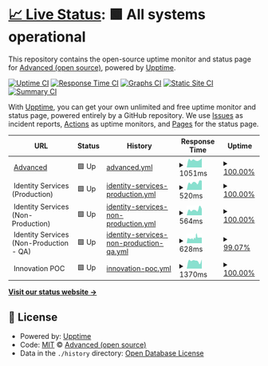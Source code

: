 # [📈 Live Status](https://advancedcsg-open.github.io/platform-status): <!--live status--> **🟩 All systems operational**

This repository contains the open-source uptime monitor and status page for [Advanced (open source)](https://oneadvanced.com), powered by [Upptime](https://github.com/upptime/upptime).

[![Uptime CI](https://github.com/advancedcsg-open/platform-status/workflows/Uptime%20CI/badge.svg)](https://github.com/advancedcsg-open/platform-status/actions?query=workflow%3A%22Uptime+CI%22)
[![Response Time CI](https://github.com/advancedcsg-open/platform-status/workflows/Response%20Time%20CI/badge.svg)](https://github.com/advancedcsg-open/platform-status/actions?query=workflow%3A%22Response+Time+CI%22)
[![Graphs CI](https://github.com/advancedcsg-open/platform-status/workflows/Graphs%20CI/badge.svg)](https://github.com/advancedcsg-open/platform-status/actions?query=workflow%3A%22Graphs+CI%22)
[![Static Site CI](https://github.com/advancedcsg-open/platform-status/workflows/Static%20Site%20CI/badge.svg)](https://github.com/advancedcsg-open/platform-status/actions?query=workflow%3A%22Static+Site+CI%22)
[![Summary CI](https://github.com/advancedcsg-open/platform-status/workflows/Summary%20CI/badge.svg)](https://github.com/advancedcsg-open/platform-status/actions?query=workflow%3A%22Summary+CI%22)

With [Upptime](https://upptime.js.org), you can get your own unlimited and free uptime monitor and status page, powered entirely by a GitHub repository. We use [Issues](https://github.com/advancedcsg-open/platform-status/issues) as incident reports, [Actions](https://github.com/advancedcsg-open/platform-status/actions) as uptime monitors, and [Pages](https://advancedcsg-open.github.io/platform-status) for the status page.

<!--start: status pages-->
<!-- This summary is generated by Upptime (https://github.com/upptime/upptime) -->
<!-- Do not edit this manually, your changes will be overwritten -->
<!-- prettier-ignore -->
| URL | Status | History | Response Time | Uptime |
| --- | ------ | ------- | ------------- | ------ |
| <img alt="" src="https://icons.duckduckgo.com/ip3/oneadvanced.com.ico" height="13"> [Advanced](https://oneadvanced.com) | 🟩 Up | [advanced.yml](https://github.com/advancedcsg-open/platform-status/commits/HEAD/history/advanced.yml) | <details><summary><img alt="Response time graph" src="./graphs/advanced/response-time-week.png" height="20"> 1051ms</summary><br><a href="https://advancedcsg-open.github.io/platform-status/history/advanced"><img alt="Response time 965" src="https://img.shields.io/endpoint?url=https%3A%2F%2Fraw.githubusercontent.com%2Fadvancedcsg-open%2Fplatform-status%2FHEAD%2Fapi%2Fadvanced%2Fresponse-time.json"></a><br><a href="https://advancedcsg-open.github.io/platform-status/history/advanced"><img alt="24-hour response time 1255" src="https://img.shields.io/endpoint?url=https%3A%2F%2Fraw.githubusercontent.com%2Fadvancedcsg-open%2Fplatform-status%2FHEAD%2Fapi%2Fadvanced%2Fresponse-time-day.json"></a><br><a href="https://advancedcsg-open.github.io/platform-status/history/advanced"><img alt="7-day response time 1051" src="https://img.shields.io/endpoint?url=https%3A%2F%2Fraw.githubusercontent.com%2Fadvancedcsg-open%2Fplatform-status%2FHEAD%2Fapi%2Fadvanced%2Fresponse-time-week.json"></a><br><a href="https://advancedcsg-open.github.io/platform-status/history/advanced"><img alt="30-day response time 948" src="https://img.shields.io/endpoint?url=https%3A%2F%2Fraw.githubusercontent.com%2Fadvancedcsg-open%2Fplatform-status%2FHEAD%2Fapi%2Fadvanced%2Fresponse-time-month.json"></a><br><a href="https://advancedcsg-open.github.io/platform-status/history/advanced"><img alt="1-year response time 965" src="https://img.shields.io/endpoint?url=https%3A%2F%2Fraw.githubusercontent.com%2Fadvancedcsg-open%2Fplatform-status%2FHEAD%2Fapi%2Fadvanced%2Fresponse-time-year.json"></a></details> | <details><summary><a href="https://advancedcsg-open.github.io/platform-status/history/advanced">100.00%</a></summary><a href="https://advancedcsg-open.github.io/platform-status/history/advanced"><img alt="All-time uptime 100.00%" src="https://img.shields.io/endpoint?url=https%3A%2F%2Fraw.githubusercontent.com%2Fadvancedcsg-open%2Fplatform-status%2FHEAD%2Fapi%2Fadvanced%2Fuptime.json"></a><br><a href="https://advancedcsg-open.github.io/platform-status/history/advanced"><img alt="24-hour uptime 100.00%" src="https://img.shields.io/endpoint?url=https%3A%2F%2Fraw.githubusercontent.com%2Fadvancedcsg-open%2Fplatform-status%2FHEAD%2Fapi%2Fadvanced%2Fuptime-day.json"></a><br><a href="https://advancedcsg-open.github.io/platform-status/history/advanced"><img alt="7-day uptime 100.00%" src="https://img.shields.io/endpoint?url=https%3A%2F%2Fraw.githubusercontent.com%2Fadvancedcsg-open%2Fplatform-status%2FHEAD%2Fapi%2Fadvanced%2Fuptime-week.json"></a><br><a href="https://advancedcsg-open.github.io/platform-status/history/advanced"><img alt="30-day uptime 100.00%" src="https://img.shields.io/endpoint?url=https%3A%2F%2Fraw.githubusercontent.com%2Fadvancedcsg-open%2Fplatform-status%2FHEAD%2Fapi%2Fadvanced%2Fuptime-month.json"></a><br><a href="https://advancedcsg-open.github.io/platform-status/history/advanced"><img alt="1-year uptime 100.00%" src="https://img.shields.io/endpoint?url=https%3A%2F%2Fraw.githubusercontent.com%2Fadvancedcsg-open%2Fplatform-status%2FHEAD%2Fapi%2Fadvanced%2Fuptime-year.json"></a></details>
| <img alt="" src="https://icons.duckduckgo.com/ip3/null.ico" height="13"> Identity Services (Production) | 🟩 Up | [identity-services-production.yml](https://github.com/advancedcsg-open/platform-status/commits/HEAD/history/identity-services-production.yml) | <details><summary><img alt="Response time graph" src="./graphs/identity-services-production/response-time-week.png" height="20"> 520ms</summary><br><a href="https://advancedcsg-open.github.io/platform-status/history/identity-services-production"><img alt="Response time 486" src="https://img.shields.io/endpoint?url=https%3A%2F%2Fraw.githubusercontent.com%2Fadvancedcsg-open%2Fplatform-status%2FHEAD%2Fapi%2Fidentity-services-production%2Fresponse-time.json"></a><br><a href="https://advancedcsg-open.github.io/platform-status/history/identity-services-production"><img alt="24-hour response time 636" src="https://img.shields.io/endpoint?url=https%3A%2F%2Fraw.githubusercontent.com%2Fadvancedcsg-open%2Fplatform-status%2FHEAD%2Fapi%2Fidentity-services-production%2Fresponse-time-day.json"></a><br><a href="https://advancedcsg-open.github.io/platform-status/history/identity-services-production"><img alt="7-day response time 520" src="https://img.shields.io/endpoint?url=https%3A%2F%2Fraw.githubusercontent.com%2Fadvancedcsg-open%2Fplatform-status%2FHEAD%2Fapi%2Fidentity-services-production%2Fresponse-time-week.json"></a><br><a href="https://advancedcsg-open.github.io/platform-status/history/identity-services-production"><img alt="30-day response time 496" src="https://img.shields.io/endpoint?url=https%3A%2F%2Fraw.githubusercontent.com%2Fadvancedcsg-open%2Fplatform-status%2FHEAD%2Fapi%2Fidentity-services-production%2Fresponse-time-month.json"></a><br><a href="https://advancedcsg-open.github.io/platform-status/history/identity-services-production"><img alt="1-year response time 486" src="https://img.shields.io/endpoint?url=https%3A%2F%2Fraw.githubusercontent.com%2Fadvancedcsg-open%2Fplatform-status%2FHEAD%2Fapi%2Fidentity-services-production%2Fresponse-time-year.json"></a></details> | <details><summary><a href="https://advancedcsg-open.github.io/platform-status/history/identity-services-production">100.00%</a></summary><a href="https://advancedcsg-open.github.io/platform-status/history/identity-services-production"><img alt="All-time uptime 100.00%" src="https://img.shields.io/endpoint?url=https%3A%2F%2Fraw.githubusercontent.com%2Fadvancedcsg-open%2Fplatform-status%2FHEAD%2Fapi%2Fidentity-services-production%2Fuptime.json"></a><br><a href="https://advancedcsg-open.github.io/platform-status/history/identity-services-production"><img alt="24-hour uptime 100.00%" src="https://img.shields.io/endpoint?url=https%3A%2F%2Fraw.githubusercontent.com%2Fadvancedcsg-open%2Fplatform-status%2FHEAD%2Fapi%2Fidentity-services-production%2Fuptime-day.json"></a><br><a href="https://advancedcsg-open.github.io/platform-status/history/identity-services-production"><img alt="7-day uptime 100.00%" src="https://img.shields.io/endpoint?url=https%3A%2F%2Fraw.githubusercontent.com%2Fadvancedcsg-open%2Fplatform-status%2FHEAD%2Fapi%2Fidentity-services-production%2Fuptime-week.json"></a><br><a href="https://advancedcsg-open.github.io/platform-status/history/identity-services-production"><img alt="30-day uptime 100.00%" src="https://img.shields.io/endpoint?url=https%3A%2F%2Fraw.githubusercontent.com%2Fadvancedcsg-open%2Fplatform-status%2FHEAD%2Fapi%2Fidentity-services-production%2Fuptime-month.json"></a><br><a href="https://advancedcsg-open.github.io/platform-status/history/identity-services-production"><img alt="1-year uptime 100.00%" src="https://img.shields.io/endpoint?url=https%3A%2F%2Fraw.githubusercontent.com%2Fadvancedcsg-open%2Fplatform-status%2FHEAD%2Fapi%2Fidentity-services-production%2Fuptime-year.json"></a></details>
| <img alt="" src="https://icons.duckduckgo.com/ip3/null.ico" height="13"> Identity Services (Non-Production) | 🟩 Up | [identity-services-non-production.yml](https://github.com/advancedcsg-open/platform-status/commits/HEAD/history/identity-services-non-production.yml) | <details><summary><img alt="Response time graph" src="./graphs/identity-services-non-production/response-time-week.png" height="20"> 564ms</summary><br><a href="https://advancedcsg-open.github.io/platform-status/history/identity-services-non-production"><img alt="Response time 519" src="https://img.shields.io/endpoint?url=https%3A%2F%2Fraw.githubusercontent.com%2Fadvancedcsg-open%2Fplatform-status%2FHEAD%2Fapi%2Fidentity-services-non-production%2Fresponse-time.json"></a><br><a href="https://advancedcsg-open.github.io/platform-status/history/identity-services-non-production"><img alt="24-hour response time 635" src="https://img.shields.io/endpoint?url=https%3A%2F%2Fraw.githubusercontent.com%2Fadvancedcsg-open%2Fplatform-status%2FHEAD%2Fapi%2Fidentity-services-non-production%2Fresponse-time-day.json"></a><br><a href="https://advancedcsg-open.github.io/platform-status/history/identity-services-non-production"><img alt="7-day response time 564" src="https://img.shields.io/endpoint?url=https%3A%2F%2Fraw.githubusercontent.com%2Fadvancedcsg-open%2Fplatform-status%2FHEAD%2Fapi%2Fidentity-services-non-production%2Fresponse-time-week.json"></a><br><a href="https://advancedcsg-open.github.io/platform-status/history/identity-services-non-production"><img alt="30-day response time 519" src="https://img.shields.io/endpoint?url=https%3A%2F%2Fraw.githubusercontent.com%2Fadvancedcsg-open%2Fplatform-status%2FHEAD%2Fapi%2Fidentity-services-non-production%2Fresponse-time-month.json"></a><br><a href="https://advancedcsg-open.github.io/platform-status/history/identity-services-non-production"><img alt="1-year response time 519" src="https://img.shields.io/endpoint?url=https%3A%2F%2Fraw.githubusercontent.com%2Fadvancedcsg-open%2Fplatform-status%2FHEAD%2Fapi%2Fidentity-services-non-production%2Fresponse-time-year.json"></a></details> | <details><summary><a href="https://advancedcsg-open.github.io/platform-status/history/identity-services-non-production">100.00%</a></summary><a href="https://advancedcsg-open.github.io/platform-status/history/identity-services-non-production"><img alt="All-time uptime 100.00%" src="https://img.shields.io/endpoint?url=https%3A%2F%2Fraw.githubusercontent.com%2Fadvancedcsg-open%2Fplatform-status%2FHEAD%2Fapi%2Fidentity-services-non-production%2Fuptime.json"></a><br><a href="https://advancedcsg-open.github.io/platform-status/history/identity-services-non-production"><img alt="24-hour uptime 100.00%" src="https://img.shields.io/endpoint?url=https%3A%2F%2Fraw.githubusercontent.com%2Fadvancedcsg-open%2Fplatform-status%2FHEAD%2Fapi%2Fidentity-services-non-production%2Fuptime-day.json"></a><br><a href="https://advancedcsg-open.github.io/platform-status/history/identity-services-non-production"><img alt="7-day uptime 100.00%" src="https://img.shields.io/endpoint?url=https%3A%2F%2Fraw.githubusercontent.com%2Fadvancedcsg-open%2Fplatform-status%2FHEAD%2Fapi%2Fidentity-services-non-production%2Fuptime-week.json"></a><br><a href="https://advancedcsg-open.github.io/platform-status/history/identity-services-non-production"><img alt="30-day uptime 100.00%" src="https://img.shields.io/endpoint?url=https%3A%2F%2Fraw.githubusercontent.com%2Fadvancedcsg-open%2Fplatform-status%2FHEAD%2Fapi%2Fidentity-services-non-production%2Fuptime-month.json"></a><br><a href="https://advancedcsg-open.github.io/platform-status/history/identity-services-non-production"><img alt="1-year uptime 100.00%" src="https://img.shields.io/endpoint?url=https%3A%2F%2Fraw.githubusercontent.com%2Fadvancedcsg-open%2Fplatform-status%2FHEAD%2Fapi%2Fidentity-services-non-production%2Fuptime-year.json"></a></details>
| <img alt="" src="https://icons.duckduckgo.com/ip3/null.ico" height="13"> Identity Services (Non-Production - QA) | 🟩 Up | [identity-services-non-production-qa.yml](https://github.com/advancedcsg-open/platform-status/commits/HEAD/history/identity-services-non-production-qa.yml) | <details><summary><img alt="Response time graph" src="./graphs/identity-services-non-production-qa/response-time-week.png" height="20"> 628ms</summary><br><a href="https://advancedcsg-open.github.io/platform-status/history/identity-services-non-production-qa"><img alt="Response time 549" src="https://img.shields.io/endpoint?url=https%3A%2F%2Fraw.githubusercontent.com%2Fadvancedcsg-open%2Fplatform-status%2FHEAD%2Fapi%2Fidentity-services-non-production-qa%2Fresponse-time.json"></a><br><a href="https://advancedcsg-open.github.io/platform-status/history/identity-services-non-production-qa"><img alt="24-hour response time 663" src="https://img.shields.io/endpoint?url=https%3A%2F%2Fraw.githubusercontent.com%2Fadvancedcsg-open%2Fplatform-status%2FHEAD%2Fapi%2Fidentity-services-non-production-qa%2Fresponse-time-day.json"></a><br><a href="https://advancedcsg-open.github.io/platform-status/history/identity-services-non-production-qa"><img alt="7-day response time 628" src="https://img.shields.io/endpoint?url=https%3A%2F%2Fraw.githubusercontent.com%2Fadvancedcsg-open%2Fplatform-status%2FHEAD%2Fapi%2Fidentity-services-non-production-qa%2Fresponse-time-week.json"></a><br><a href="https://advancedcsg-open.github.io/platform-status/history/identity-services-non-production-qa"><img alt="30-day response time 549" src="https://img.shields.io/endpoint?url=https%3A%2F%2Fraw.githubusercontent.com%2Fadvancedcsg-open%2Fplatform-status%2FHEAD%2Fapi%2Fidentity-services-non-production-qa%2Fresponse-time-month.json"></a><br><a href="https://advancedcsg-open.github.io/platform-status/history/identity-services-non-production-qa"><img alt="1-year response time 549" src="https://img.shields.io/endpoint?url=https%3A%2F%2Fraw.githubusercontent.com%2Fadvancedcsg-open%2Fplatform-status%2FHEAD%2Fapi%2Fidentity-services-non-production-qa%2Fresponse-time-year.json"></a></details> | <details><summary><a href="https://advancedcsg-open.github.io/platform-status/history/identity-services-non-production-qa">99.07%</a></summary><a href="https://advancedcsg-open.github.io/platform-status/history/identity-services-non-production-qa"><img alt="All-time uptime 99.03%" src="https://img.shields.io/endpoint?url=https%3A%2F%2Fraw.githubusercontent.com%2Fadvancedcsg-open%2Fplatform-status%2FHEAD%2Fapi%2Fidentity-services-non-production-qa%2Fuptime.json"></a><br><a href="https://advancedcsg-open.github.io/platform-status/history/identity-services-non-production-qa"><img alt="24-hour uptime 99.46%" src="https://img.shields.io/endpoint?url=https%3A%2F%2Fraw.githubusercontent.com%2Fadvancedcsg-open%2Fplatform-status%2FHEAD%2Fapi%2Fidentity-services-non-production-qa%2Fuptime-day.json"></a><br><a href="https://advancedcsg-open.github.io/platform-status/history/identity-services-non-production-qa"><img alt="7-day uptime 99.07%" src="https://img.shields.io/endpoint?url=https%3A%2F%2Fraw.githubusercontent.com%2Fadvancedcsg-open%2Fplatform-status%2FHEAD%2Fapi%2Fidentity-services-non-production-qa%2Fuptime-week.json"></a><br><a href="https://advancedcsg-open.github.io/platform-status/history/identity-services-non-production-qa"><img alt="30-day uptime 99.03%" src="https://img.shields.io/endpoint?url=https%3A%2F%2Fraw.githubusercontent.com%2Fadvancedcsg-open%2Fplatform-status%2FHEAD%2Fapi%2Fidentity-services-non-production-qa%2Fuptime-month.json"></a><br><a href="https://advancedcsg-open.github.io/platform-status/history/identity-services-non-production-qa"><img alt="1-year uptime 99.03%" src="https://img.shields.io/endpoint?url=https%3A%2F%2Fraw.githubusercontent.com%2Fadvancedcsg-open%2Fplatform-status%2FHEAD%2Fapi%2Fidentity-services-non-production-qa%2Fuptime-year.json"></a></details>
| <img alt="" src="https://icons.duckduckgo.com/ip3/null.ico" height="13"> Innovation POC | 🟩 Up | [innovation-poc.yml](https://github.com/advancedcsg-open/platform-status/commits/HEAD/history/innovation-poc.yml) | <details><summary><img alt="Response time graph" src="./graphs/innovation-poc/response-time-week.png" height="20"> 1370ms</summary><br><a href="https://advancedcsg-open.github.io/platform-status/history/innovation-poc"><img alt="Response time 1190" src="https://img.shields.io/endpoint?url=https%3A%2F%2Fraw.githubusercontent.com%2Fadvancedcsg-open%2Fplatform-status%2FHEAD%2Fapi%2Finnovation-poc%2Fresponse-time.json"></a><br><a href="https://advancedcsg-open.github.io/platform-status/history/innovation-poc"><img alt="24-hour response time 1616" src="https://img.shields.io/endpoint?url=https%3A%2F%2Fraw.githubusercontent.com%2Fadvancedcsg-open%2Fplatform-status%2FHEAD%2Fapi%2Finnovation-poc%2Fresponse-time-day.json"></a><br><a href="https://advancedcsg-open.github.io/platform-status/history/innovation-poc"><img alt="7-day response time 1370" src="https://img.shields.io/endpoint?url=https%3A%2F%2Fraw.githubusercontent.com%2Fadvancedcsg-open%2Fplatform-status%2FHEAD%2Fapi%2Finnovation-poc%2Fresponse-time-week.json"></a><br><a href="https://advancedcsg-open.github.io/platform-status/history/innovation-poc"><img alt="30-day response time 1222" src="https://img.shields.io/endpoint?url=https%3A%2F%2Fraw.githubusercontent.com%2Fadvancedcsg-open%2Fplatform-status%2FHEAD%2Fapi%2Finnovation-poc%2Fresponse-time-month.json"></a><br><a href="https://advancedcsg-open.github.io/platform-status/history/innovation-poc"><img alt="1-year response time 1190" src="https://img.shields.io/endpoint?url=https%3A%2F%2Fraw.githubusercontent.com%2Fadvancedcsg-open%2Fplatform-status%2FHEAD%2Fapi%2Finnovation-poc%2Fresponse-time-year.json"></a></details> | <details><summary><a href="https://advancedcsg-open.github.io/platform-status/history/innovation-poc">100.00%</a></summary><a href="https://advancedcsg-open.github.io/platform-status/history/innovation-poc"><img alt="All-time uptime 100.00%" src="https://img.shields.io/endpoint?url=https%3A%2F%2Fraw.githubusercontent.com%2Fadvancedcsg-open%2Fplatform-status%2FHEAD%2Fapi%2Finnovation-poc%2Fuptime.json"></a><br><a href="https://advancedcsg-open.github.io/platform-status/history/innovation-poc"><img alt="24-hour uptime 100.00%" src="https://img.shields.io/endpoint?url=https%3A%2F%2Fraw.githubusercontent.com%2Fadvancedcsg-open%2Fplatform-status%2FHEAD%2Fapi%2Finnovation-poc%2Fuptime-day.json"></a><br><a href="https://advancedcsg-open.github.io/platform-status/history/innovation-poc"><img alt="7-day uptime 100.00%" src="https://img.shields.io/endpoint?url=https%3A%2F%2Fraw.githubusercontent.com%2Fadvancedcsg-open%2Fplatform-status%2FHEAD%2Fapi%2Finnovation-poc%2Fuptime-week.json"></a><br><a href="https://advancedcsg-open.github.io/platform-status/history/innovation-poc"><img alt="30-day uptime 100.00%" src="https://img.shields.io/endpoint?url=https%3A%2F%2Fraw.githubusercontent.com%2Fadvancedcsg-open%2Fplatform-status%2FHEAD%2Fapi%2Finnovation-poc%2Fuptime-month.json"></a><br><a href="https://advancedcsg-open.github.io/platform-status/history/innovation-poc"><img alt="1-year uptime 100.00%" src="https://img.shields.io/endpoint?url=https%3A%2F%2Fraw.githubusercontent.com%2Fadvancedcsg-open%2Fplatform-status%2FHEAD%2Fapi%2Finnovation-poc%2Fuptime-year.json"></a></details>

<!--end: status pages-->

[**Visit our status website →**](https://advancedcsg-open.github.io/platform-status)

## 📄 License

- Powered by: [Upptime](https://github.com/upptime/upptime)
- Code: [MIT](./LICENSE) © [Advanced (open source)](https://oneadvanced.com)
- Data in the `./history` directory: [Open Database License](https://opendatacommons.org/licenses/odbl/1-0/)
